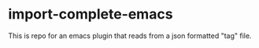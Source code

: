 import-complete-emacs
=====================

This is repo for an emacs plugin that reads from a json formatted "tag" file.
